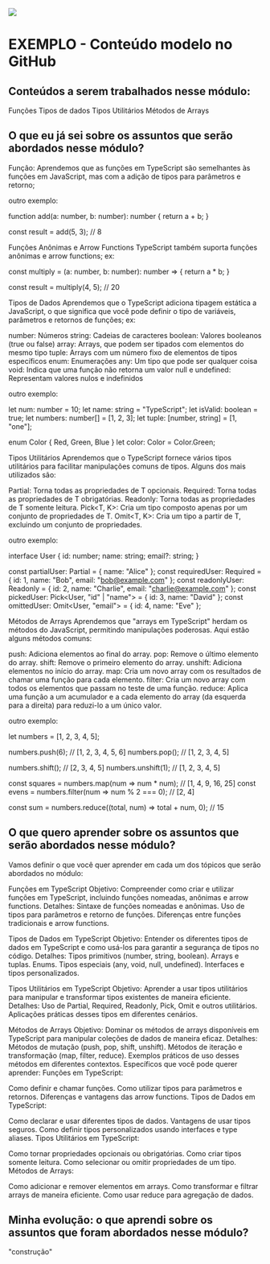 ![](https://i.imgur.com/xG74tOh.png)

# EXEMPLO - Conteúdo modelo no GitHub

## Conteúdos a serem trabalhados nesse módulo:

Funções
Tipos de dados
Tipos Utilitários
Métodos de Arrays

## O que eu já sei sobre os assuntos que serão abordados nesse módulo?

Função:
Aprendemos que as funções em TypeScript são semelhantes às funções em JavaScript, mas com a adição de tipos para parâmetros e retorno; 

outro exemplo:

function add(a: number, b: number): number {
    return a + b;
}

const result = add(5, 3); // 8


Funções Anônimas e Arrow Functions
TypeScript também suporta funções anônimas e arrow functions; ex:

const multiply = (a: number, b: number): number => {
    return a * b;
}

const result = multiply(4, 5); // 20


Tipos de Dados
Aprendemos que o TypeScript adiciona tipagem estática a JavaScript, o que significa que você pode definir o tipo de variáveis, parâmetros e retornos de funções; ex:

number: Números
string: Cadeias de caracteres
boolean: Valores booleanos (true ou false)
array: Arrays, que podem ser tipados com elementos do mesmo tipo
tuple: Arrays com um número fixo de elementos de tipos específicos
enum: Enumerações
any: Um tipo que pode ser qualquer coisa
void: Indica que uma função não retorna um valor
null e undefined: Representam valores nulos e indefinidos

outro exemplo:

let num: number = 10;
let name: string = "TypeScript";
let isValid: boolean = true;
let numbers: number[] = [1, 2, 3];
let tuple: [number, string] = [1, "one"];

enum Color {
    Red,
    Green,
    Blue
}
let color: Color = Color.Green;

Tipos Utilitários
Aprendemos que o TypeScript fornece vários tipos utilitários para facilitar manipulações comuns de tipos. Alguns dos mais utilizados são:

Partial<T>: Torna todas as propriedades de T opcionais.
Required<T>: Torna todas as propriedades de T obrigatórias.
Readonly<T>: Torna todas as propriedades de T somente leitura.
Pick<T, K>: Cria um tipo composto apenas por um conjunto de propriedades de T.
Omit<T, K>: Cria um tipo a partir de T, excluindo um conjunto de propriedades.

outro exemplo:

interface User {
    id: number;
    name: string;
    email?: string;
}

const partialUser: Partial<User> = { name: "Alice" };
const requiredUser: Required<User> = { id: 1, name: "Bob", email: "bob@example.com" };
const readonlyUser: Readonly<User> = { id: 2, name: "Charlie", email: "charlie@example.com" };
const pickedUser: Pick<User, "id" | "name"> = { id: 3, name: "David" };
const omittedUser: Omit<User, "email"> = { id: 4, name: "Eve" };

Métodos de Arrays
Aprendemos que  "arrays em TypeScript" herdam os métodos do JavaScript, permitindo manipulações poderosas. Aqui estão alguns métodos comuns:

push: Adiciona elementos ao final do array.
pop: Remove o último elemento do array.
shift: Remove o primeiro elemento do array.
unshift: Adiciona elementos no início do array.
map: Cria um novo array com os resultados de chamar uma função para cada elemento.
filter: Cria um novo array com todos os elementos que passam no teste de uma função.
reduce: Aplica uma função a um acumulador e a cada elemento do array (da esquerda para a direita) para reduzi-lo a um único valor.

outro exemplo:

let numbers = [1, 2, 3, 4, 5];

numbers.push(6); // [1, 2, 3, 4, 5, 6]
numbers.pop(); // [1, 2, 3, 4, 5]

numbers.shift(); // [2, 3, 4, 5]
numbers.unshift(1); // [1, 2, 3, 4, 5]

const squares = numbers.map(num => num * num); // [1, 4, 9, 16, 25]
const evens = numbers.filter(num => num % 2 === 0); // [2, 4]

const sum = numbers.reduce((total, num) => total + num, 0); // 15






## O que quero aprender sobre os assuntos que serão abordados nesse módulo?


Vamos definir o que você quer aprender em cada um dos tópicos que serão abordados no módulo:

Funções em TypeScript
Objetivo: Compreender como criar e utilizar funções em TypeScript, incluindo funções nomeadas, anônimas e arrow functions.
Detalhes:
Sintaxe de funções nomeadas e anônimas.
Uso de tipos para parâmetros e retorno de funções.
Diferenças entre funções tradicionais e arrow functions.

Tipos de Dados em TypeScript
Objetivo: Entender os diferentes tipos de dados em TypeScript e como usá-los para garantir a segurança de tipos no código.
Detalhes:
Tipos primitivos (number, string, boolean).
Arrays e tuplas.
Enums.
Tipos especiais (any, void, null, undefined).
Interfaces e tipos personalizados.

Tipos Utilitários em TypeScript
Objetivo: Aprender a usar tipos utilitários para manipular e transformar tipos existentes de maneira eficiente.
Detalhes:
Uso de Partial, Required, Readonly, Pick, Omit e outros utilitários.
Aplicações práticas desses tipos em diferentes cenários.

Métodos de Arrays
Objetivo: Dominar os métodos de arrays disponíveis em TypeScript para manipular coleções de dados de maneira eficaz.
Detalhes:
Métodos de mutação (push, pop, shift, unshift).
Métodos de iteração e transformação (map, filter, reduce).
Exemplos práticos de uso desses métodos em diferentes contextos.
Específicos que você pode querer aprender:
Funções em TypeScript:

Como definir e chamar funções.
Como utilizar tipos para parâmetros e retornos.
Diferenças e vantagens das arrow functions.
Tipos de Dados em TypeScript:

Como declarar e usar diferentes tipos de dados.
Vantagens de usar tipos seguros.
Como definir tipos personalizados usando interfaces e type aliases.
Tipos Utilitários em TypeScript:

Como tornar propriedades opcionais ou obrigatórias.
Como criar tipos somente leitura.
Como selecionar ou omitir propriedades de um tipo.
Métodos de Arrays:

Como adicionar e remover elementos em arrays.
Como transformar e filtrar arrays de maneira eficiente.
Como usar reduce para agregação de dados.


## Minha evolução: o que aprendi sobre os assuntos que foram abordados nesse módulo?
"construção"
